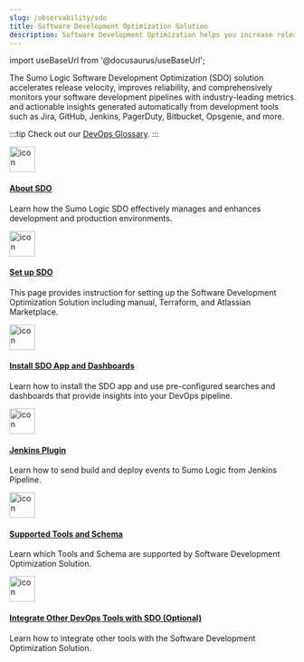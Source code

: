```yaml
---
slug: /observability/sdo
title: Software Development Optimization Solution
description: Software Development Optimization helps you increase release velocity, improve reliability, and comprehensively monitor your software development pipelines with actionable insights generated automatically from development tools such as Jira, GitHub, Jenkins, PagerDuty, Bitbucket, Opsgenie, and more.
---
```


import useBaseUrl from '@docusaurus/useBaseUrl';

The Sumo Logic Software Development Optimization (SDO) solution accelerates release velocity, improves reliability, and comprehensively monitors your software development pipelines with industry-leading metrics and actionable insights generated automatically from development tools such as Jira, GitHub, Jenkins, PagerDuty, Bitbucket, Opsgenie, and more.

:::tip
Check out our [DevOps Glossary](https://www.sumologic.com/glossary).
:::

<div className="box-wrapper" >
<div className="box smallbox card">
  <div className="container">
  <a href="/docs/observability/sdo/about-sdo"><img src={useBaseUrl('img/icons/sdo.png')} alt="icon" width="45"/><h4>About SDO</h4></a>
  <p>Learn how the Sumo Logic SDO effectively manages and enhances development and production environments.</p>
  </div>
</div>
<div className="box smallbox card">
  <div className="container">
  <a href="/docs/observability/sdo/set-up-sdo"><img src={useBaseUrl('img/icons/sdo.png')} alt="icon" width="45"/><h4>Set up SDO</h4></a>
  <p>This page provides instruction for setting up the Software Development Optimization Solution including manual, Terraform, and Atlassian Marketplace.</p>
  </div>
</div>
  <div className="box smallbox card">
    <div className="container">
    <a href="/docs/observability/sdo/install-sdo-app-view-dashboards"><img src={useBaseUrl('img/icons/sdo.png')} alt="icon" width="45"/><h4>Install SDO App and Dashboards</h4></a>
    <p>Learn how to install the SDO app and use pre-configured searches and dashboards that provide insights into your DevOps pipeline.</p>
  </div>
</div>
<div className="box smallbox card">
  <div className="container">
  <a href="/docs/observability/sdo/jenkins-plugin-build-deploy-events"><img src={useBaseUrl('img/icons/sdo.png')} alt="icon" width="45"/><h4>Jenkins Plugin</h4></a>
  <p>Learn how to send build and deploy events to Sumo Logic from Jenkins Pipeline.</p>
  </div>
</div>
<div className="box smallbox card">
  <div className="container">
  <a href="/docs/observability/sdo/supported-tools-schema"><img src={useBaseUrl('img/icons/sdo.png')} alt="icon" width="45"/><h4>Supported Tools and Schema</h4></a>
  <p>Learn which Tools and Schema are supported by Software Development Optimization Solution.</p>
  </div>
  </div>
<div className="box smallbox card">
  <div className="container">
  <a href="/docs/observability/sdo/integrate-tools-with-sdo"><img src={useBaseUrl('img/icons/sdo.png')} alt="icon" width="45"/><h4>Integrate Other DevOps Tools with SDO (Optional)</h4></a>
  <p>Learn how to integrate other tools with the Software Development Optimization Solution.</p>
  </div>
</div>
</div>
